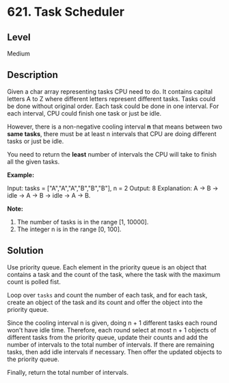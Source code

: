 # 621. Task Scheduler
## Level
Medium

## Description
Given a char array representing tasks CPU need to do. It contains capital letters A to Z where different letters represent different tasks. Tasks could be done without original order. Each task could be done in one interval. For each interval, CPU could finish one task or just be idle.

However, there is a non-negative cooling interval **n** that means between two **same tasks**, there must be at least n intervals that CPU are doing different tasks or just be idle.

You need to return the **least** number of intervals the CPU will take to finish all the given tasks.

**Example:**

Input: tasks = ["A","A","A","B","B","B"], n = 2
Output: 8
Explanation: A -> B -> idle -> A -> B -> idle -> A -> B.

**Note:**

1. The number of tasks is in the range [1, 10000].
2. The integer n is in the range [0, 100].

## Solution
Use priority queue. Each element in the priority queue is an object that contains a task and the count of the task, where the task with the maximum count is polled fist.

Loop over `tasks` and count the number of each task, and for each task, create an object of the task and its count and offer the object into the priority queue.

Since the cooling interval n is given, doing n + 1 different tasks each round won't have idle time. Therefore, each round select at most n + 1 objects of different tasks from the priority queue, update their counts and add the number of intervals to the total number of intervals. If there are remaining tasks, then add idle intervals if necessary. Then offer the updated objects to the priority queue.

Finally, return the total number of intervals.

